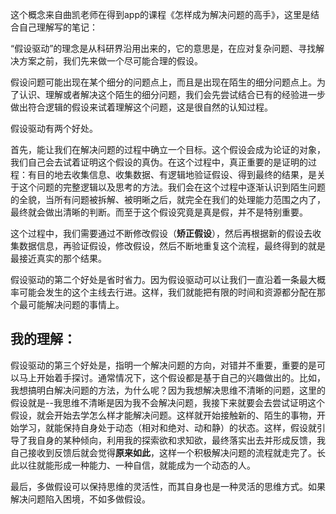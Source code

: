 这个概念来自曲凯老师在得到app的课程《怎样成为解决问题的高手》，这里是结合自己理解写的笔记：

“假设驱动”的理念是从科研界沿用出来的，它的意思是，在应对复杂问题、寻找解决方案之前，我们先来做一个尽可能合理的假设。

假设问题可能出现在某个细分的问题点上，而且是出现在陌生的细分问题点上。为了认识、理解或者解决这个陌生的细分问题，我们会先尝试结合已有的经验进一步做出符合逻辑的假设来试着理解这个问题，这是很自然的认知过程。

假设驱动有两个好处。

首先，能让我们在解决问题的过程中确立一个目标。这个假设会成为论证的对象，我们自己会去试着证明这个假设的真伪。在这个过程中，真正重要的是证明的过程：有目的地去收集信息、收集数据、有逻辑地验证假设、得到最终的结果，是关于这个问题的完整逻辑以及思考的方法。我们会在这个过程中逐渐认识到陌生问题的全貌，当所有问题被拆解、被明晰之后，就完全在我们的处理能力范围之内了，最终就会做出清晰的判断。而至于这个假设究竟是真是假，并不是特别重要。

这个过程中，我们需要通过不断修改假设（**矫正假设**），然后再根据新的假设去收集数据信息，再验证假设，修改假设，然后不断地重复这个流程，最终得到的就是最接近真实的那个结果。

假设驱动的第二个好处是省时省力。因为假设驱动可以让我们一直沿着一条最大概率可能会发生的这个主线去行进。这样，我们就能把有限的时间和资源都分配在那个最可能解决问题的事情上。     

## 我的理解：

假设驱动的第三个好处是，指明一个解决问题的方向，对错并不重要，重要的是可以马上开始着手探讨。通常情况下，这个假设都是基于自己的兴趣做出的。比如，我想搞明白解决问题的方法，为什么呢？因为我想解决思维不清晰的问题，这里的假设就是--我思维不清晰是因为我不会解决问题，我接下来就要会去尝试证明这个假设，就会开始去学怎么样才能解决问题。这样就开始接触新的、陌生的事物，开始学习，就能保持自身处于动态（相对和绝对、动和静）的状态。这样，假设就引导了我自身的某种倾向，利用我的探索欲和求知欲，最终落实出去并形成反馈，我自己接收到反馈后就会觉得**原来如此**，这样一个积极解决问题的流程就走完了。长此以往就能形成一种能力、一种自信，就能成为一个动态的人。

最后，多做假设可以保持思维的灵活性，而其自身也是一种灵活的思维方式。如果解决问题陷入困境，不如多做假设。
